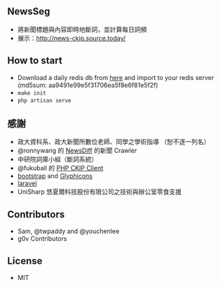## NewsSeg

 * 將新聞標題與內容即時地斷詞，並計算每日詞頻
 * 展示：http://news-ckip.source.today/

## How to start

 * Download a daily redis db from [here](http://news.source.today/redis.rdb) and import to your redis server (md5sum: aa9491e99e5f31706ea5f8e6f81e5f2f)
 * `make init`
 * `php artisan serve`

## 感謝

 * 政大資科系、政大新聞所數位老師、同學之學術指導 （恕不逐一列名）
 * @ronnywang 的 [NewsDiff](http://newsdiff.g0v.ronny.tw/) 的新聞 Crawler
 * 中研院詞庫小組（斷詞系統）
 * @fukuball 的 [PHP CKIP Client](https://github.com/fukuball/CKIPClient-PHP)
 * [bootstrap](http://getbootstrap.com) and [Glyphicons](http://glyphicons.com/)
 * [laravel](http://laravel.com/)
 * UniSharp 悠夏爾科技股份有限公司之技術與辦公室零食支援

## Contributors

 * Sam, @twpaddy and @youchenlee
 * g0v Contributors

## License

 * MIT


